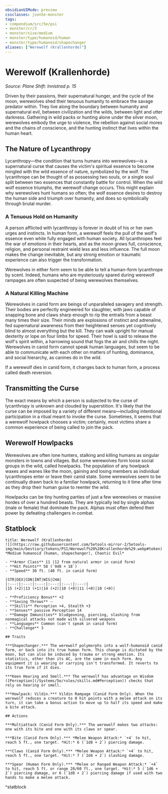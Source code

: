 ```yaml
---
obsidianUIMode: preview
cssclasses: json5e-monster
tags:
- compendium/src/5e/psi
- monster/cr/3
- monster/size/medium
- monster/type/humanoid/human
- monster/type/humanoid/shapechanger
aliases: ["Werewolf (Krallenhorde)"]
---
```

# Werewolf (Krallenhorde)
*Source: Plane Shift: Innistrad p. 15*  

Driven by their passions, their supernatural hunger, and the cycle of the moon, werewolves shed their tenuous humanity to embrace the savage predator within. They live along the boundary between humanity and supernatural evil, between civilization and the wilds, between light and utter darkness. Gathering in wild packs or hunting alone under the silver moon, werewolves embody the urge to violence, the rebellion against social mores and the chains of conscience, and the hunting instinct that lives within the human heart.

## The Nature of Lycanthropy

Lycanthropy—the condition that turns humans into werewolves—is a supernatural curse that causes the victim's spiritual essence to become mingled with the wild essence of nature, symbolized by the wolf. The lycanthrope can be thought of as possessing two souls, or a single soul split between two essences that constantly battle for control. When the wild wolf essence triumphs, the werewolf change occurs. This might explain why werewolves hunt humans so often; the wolf essence desires to destroy the human side and triumph over humanity, and does so symbolically through brutal murder.

### A Tenuous Hold on Humanity

A person afflicted with lycanthropy is forever in doubt of his or her own urges and instincts. In human form, a werewolf feels the pull of the wolf's essence even while fully engaged with human society. All lycanthropes feel the war of emotions in their hearts, and as the moon grows full, conscience, religion, and personal restraint wield less and less influence. The full moon makes the change inevitable, but any strong emotion or traumatic experience can also trigger the transformation.

Werewolves in either form seem to be able to tell a human-form lycanthrope by scent. Indeed, humans who are mysteriously spared during werewolf rampages are often suspected of being werewolves themselves.

### A Natural Killing Machine

Werewolves in canid form are beings of unparalleled savagery and strength. Their bodies are perfectly engineered for slaughter, with jaws capable of snapping bone and claws sharp enough to rip the entrails from a beast many times their size. Their minds are explosions of instinct and adrenaline, fed supernatural awareness from their heightened senses yet cognitively blind to almost everything but the kill. They can walk upright for manual dexterity or lope on four limbs for speed. Their howl is said to release the wolf's spirit within, a harrowing sound that fogs the air and chills the night. Werewolves in canid form cannot speak human languages, but seem to be able to communicate with each other on matters of hunting, dominance, and social hierarchy, as canines do in the wild.

If a werewolf dies in canid form, it changes back to human form, a process called death reversion.

## Transmitting the Curse

The exact means by which a person is subjected to the curse of lycanthropy is unknown and clouded by superstition. It's likely that the curse can be imposed by a variety of different means—including intentional participation in a ritual meant to invoke the curse. Sometimes, it seems that a werewolf howlpack chooses a victim; certainly, most victims share a common experience of being called to join the pack.

## Werewolf Howlpacks

Werewolves are often lone hunters, stalking and killing humans as singular monsters in towns and villages. But some werewolves form loose social groups in the wild, called howlpacks. The population of any howlpack waxes and wanes like the moon, gaining and losing members as individual lycanthropes enter or leave their canid state. Some werewolves seem to be continually drawn back to a familiar howlpack, returning to it time after time as they drop their human guise to reenter the wild.

Howlpacks can be tiny hunting parties of just a few werewolves or massive hordes of over a hundred beasts. They are typically led by single alphas (male or female) that dominate the pack. Alphas must often defend their power by defeating challengers in combat.

## Statblock

```ad-statblock
title: Werewolf (Krallenhorde)
![](https://raw.githubusercontent.com/5etools-mirror-2/5etools-img/main/bestiary/tokens/PSI/Werewolf%20%28Krallenhorde%29.webp#token)
*Medium humanoid (human, shapechanger), Chaotic Evil*

- **Armor Class** 11 (12 from natural armor in canid form)
- **Hit Points** 58 (`9d8 + 18`)
- **Speed** 30 ft. (40 ft. in canid form)

|STR|DEX|CON|INT|WIS|CHA|
|:---:|:---:|:---:|:---:|:---:|:---:|
|15 (+2)|13 (+1)|14 (+2)|10 (+0)|11 (+0)|10 (+0)|

- **Proficiency Bonus** +2
- **Saving Throws** ⏤
- **Skills** Perception +4, Stealth +3
- **Senses** passive Perception 14
- **Damage Immunities** bludgeoning, piercing, slashing from nonmagical attacks not made with silvered weapons
- **Languages** Common (can't speak in canid form)
- **Challenge** 3

## Traits

***Shapechanger.*** The werewolf polymorphs into a wolf-humanoid canid form, or back into its true human form. This change is dictated by the moon, but can also be induced by trauma or strong emotion. Its statistics, other than its AC, are the same in each form. Any equipment it is wearing or carrying isn't transformed. It reverts to its true form if it dies.

***Keen Hearing and Smell.*** The werewolf has advantage on Wisdom ([Perception](/Systems/5e/rules/skills.md#Perception)) checks that rely on hearing or smell.

***Howlpack: Vildin.*** Vildin Rampage (Canid Form Only). When the werewolf reduces a creature to 0 hit points with a melee attack on its turn, it can take a bonus action to move up to half its speed and make a bite attack.

## Actions

***Multiattack (Canid Form Only).*** The werewolf makes two attacks: one with its bite and one with its claws or spear.

***Bite (Canid Form Only).*** *Melee Weapon Attack:* `+4` to hit, reach 5 ft., one target. *Hit:* 6 (`1d8 + 2`) piercing damage.

***Claws (Canid Form Only).*** *Melee Weapon Attack:* `+4` to hit, reach 5 ft., one target. *Hit:* 7 (`2d4 + 2`) slashing damage.

***Spear (Human Form Only).*** *Melee or Ranged Weapon Attack:* `+4` to hit, reach 5 ft. or range 20/60 ft., one target. *Hit:* 5 (`1d6 + 2`) piercing damage, or 6 (`1d8 + 2`) piercing damage if used with two hands to make a melee attack.
```
^statblock